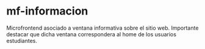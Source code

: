 # mf-informacion
Microfrontend asociado a ventana informativa sobre el sitio web. Importante destacar que dicha ventana correspondera al home de los usuarios estudiantes.
